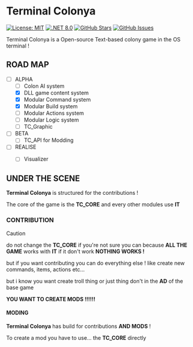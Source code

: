# Terminal Colonya

[![License: MIT](https://img.shields.io/badge/License-MIT-yellow.svg)](https://opensource.org/licenses/MIT)
[![.NET 8.0](https://img.shields.io/badge/.NET-8.0-blue)](https://dotnet.microsoft.com/download/dotnet/8.0)
[![GitHub Stars](https://img.shields.io/github/stars/HystoryStudios/Terminal-colonya.svg)](https://github.com/HystoryStudios/Terminal-colonya/stargazers)
[![GitHub Issues](https://img.shields.io/github/issues/HystoryStudios/Terminal-colonya.svg)](https://github.com/HystoryStudios/Terminal-colonya/issues)

Terminal Colonya is a Open-source Text-based colony game in the OS terminal !

## ROAD MAP

- [ ] ALPHA
    - [ ] Colon AI system
    - [x] DLL game content system
    - [x] Modular Command system
    - [x] Modular Build system
    - [ ] Modular Actions system
    - [ ] Modular Logic system
    - [ ] TC_Graphic
- [ ] BETA
    - [ ] TC_API for Modding
- [ ] REALISE
    - [ ] Visualizer


## UNDER THE SCENE

**Terminal Colonya** is structured for the contributions !

The core of the game is the **TC_CORE** 
and every other modules use **IT**

### CONTRIBUTION

> [!CAUTION]
> do not change the **TC_CORE** if you're not sure you can because **ALL THE GAME** works with **IT** if it don't work **NOTHING WORKS !**

but if you want contributing you can do everything else !
like create new commands, items, actions etc...

but i know you want create troll thing or just thing don't in the **AD** of the base game 

**YOU WANT TO CREATE MODS !!!!!!**

#### MODING

**Terminal Colonya** has build for contributions **AND MODS** !

To create a mod you have to use... the **TC_CORE** directly
